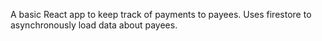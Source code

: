 A basic React app to keep track of payments to payees. Uses firestore to asynchronously load data about payees.
